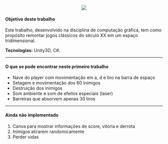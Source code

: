 <div align="center">
<img src="https://media.discordapp.net/attachments/1017139709090209824/1214304753648140288/MarqueeHome.png?ex=65f8a06d&is=65e62b6d&hm=14d5643537b71790c5a9a4dd8afb09aa8dc2c7f530f6b1fe883887446faef948&=&format=webp&quality=lossless&width=605&height=187">
</div>

<h4>Objetivo deste trabalho</h4>
<p>Este trabalho, desenvolvido na disciplina de computação gráfica, tem como propósito remontar jogos clássicos do século XX em um espaço tridimensional.</p>

<strong>Tecnologias:</strong> Unity3D, C#. <br />

<hr>

<h4>O que se pode encontrar neste primeiro trabalho</h4>
<p>
    <ul>
    <li>Nave do player com movimentação em a, d e tiro na barra de espaço</li>
    <li>Setagem e movimentação dos 60 inimigos</li>
    <li>Destruição dos inimigos</li>
    <li>Som ambiente e som de efeitos especiais (laser)</li>  
    <li>Barreiras que absorvem apenas 30 tiros</li>
    </ul>
</p>

<hr>

<h4>Ainda não implementado
</h4>

<ol>
    <li>Canva para mostrar informações de score, vitória e derrota</li>
    <li>Inimigos atirarem randomicamente</li>
    <li>Perder vidas</li>
</ol>